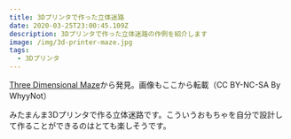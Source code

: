 ```yaml
---
title: 3Dプリンタで作った立体迷路
date: 2020-03-25T23:00:45.109Z
description: 3Dプリンタで作った立体迷路の作例を紹介します
image: /img/3d-printer-maze.jpg
tags:
  - 3Dプリンタ
---
```

[Three Dimensional Maze](https://www.instructables.com/id/Three-Dimensional-Maze/)から発見。画像もここから転載（CC BY-NC-SA By WhyyNot）

みたまんま3Dプリンタで作る立体迷路です。こういうおもちゃを自分で設計して作ることができるのはとても楽しそうです。

